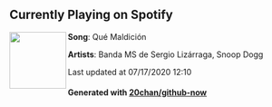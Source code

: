 ## Currently Playing on Spotify

[<img align="left" width="100" src="https://i.scdn.co/image/ab67616d00001e020c7d8f2356c994c328e5d639">](https://open.spotify.com/album/3w8ZmQeTQo1390hdupmxvJ)

**Song**: Qué Maldición

**Artists**: Banda MS de Sergio Lizárraga, Snoop Dogg

Last updated at 07/17/2020 12:10

#### Generated with [20chan/github-now](https://github.com/20chan/github-now)